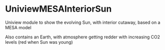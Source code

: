 # UniviewMESAInteriorSun
Uniview module to show the evolving Sun, with interior cutaway, based on a MESA model

Also contains an Earth, with atmosphere getting redder with increasing CO2 levels (red when Sun was young)
